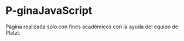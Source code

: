 # P-ginaJavaScript

Página realizada solo con fines académicos con la ayuda del equipo de Platzi.  
